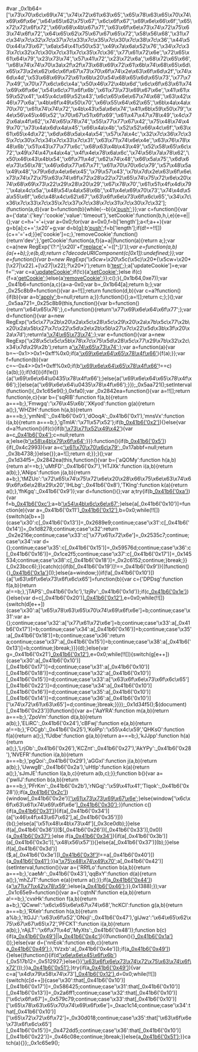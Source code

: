 #var _0x1b64=['\x73\x70\x6c\x69\x74','\x74\x72\x61\x63\x65','\x65\x78\x63\x65\x70\x74\x69\x6f\x6e','\x64\x65\x62\x75\x67','\x6c\x6f\x67','\x69\x6e\x66\x6f','\x65\x72\x72\x6f\x72','\x66\x68\x4b\x67\x71','\x63\x6f\x6e\x73\x74\x72\x75\x63\x74\x6f\x72','\x64\x65\x62\x75\x67\x67\x65\x72','\x58\x56\x68','\x31\x7c\x34\x7c\x32\x7c\x37\x7c\x33\x7c\x35\x7c\x30\x7c\x38\x7c\x36','\x44\x50\x44\x73\x67','\x6a\x54\x41\x50\x53','\x49\x7a\x6a\x52\x76','\x34\x7c\x33\x7c\x32\x7c\x30\x7c\x31\x7c\x35\x7c\x36','\x77\x61\x72\x6e','\x72\x65\x61\x64\x79','\x23\x73\x74','\x57\x41\x72','\x23\x72\x6a','\x68\x72\x65\x66','\x68\x74\x74\x70\x3a\x2f\x2f\x73\x68\x69\x72\x61\x6b\x74\x68\x65\x6d\x65\x73\x2e\x62\x6c\x6f\x67\x73\x70\x6f\x74\x2e\x63\x6f\x6d\x2f','\x74\x6d\x4d','\x53\x68\x69\x72\x61\x6b\x20\x54\x68\x65\x6d\x65\x73','\x77\x77\x49','\x70\x77\x6c\x6c\x4a','\x50\x46\x72\x4b\x6d','\x6c\x6f\x63\x61\x74\x69\x6f\x6e','\x54\x6c\x71\x6f\x6b','\x61\x73\x73\x69\x67\x6e','\x41\x61\x59\x52\x41','\x45\x4c\x69\x52\x43','\x6c\x65\x6e\x67\x74\x68','\x63\x42\x46\x77\x6a','\x4b\x6f\x49\x50\x70','\x66\x55\x64\x62\x65','\x6b\x4a\x4a\x70\x70','\x61\x74\x74\x72','\x4b\x43\x5a\x6e\x74','\x41\x6b\x59\x50\x79','\x4e\x56\x45\x46\x52','\x70\x67\x51\x6f\x69','\x61\x47\x47\x78\x49','\x4c\x72\x6a\x4f\x62','\x74\x65\x78\x74','\x55\x77\x77\x67\x42','\x75\x48\x74\x49\x70','\x73\x4a\x6d\x4a\x45','\x66\x4a\x4b','\x52\x52\x66\x4c\x6f','\x63\x61\x65\x4d\x72','\x6d\x68\x5a\x4a\x54','\x57\x7a\x4c','\x32\x7c\x36\x7c\x35\x7c\x30\x7c\x34\x7c\x33\x7c\x31','\x63\x71\x74\x6e\x4e','\x63\x76\x78\x48\x6b','\x51\x43\x77\x77\x6c','\x68\x63\x4b\x43\x49','\x52\x58\x65\x6c\x72','\x49\x74\x47\x4a\x4a','\x4f\x4e\x78\x6a\x6c','\x74\x56\x7a\x78\x62','\x50\x46\x43\x4b\x54','\x6f\x71\x4d','\x62\x74\x48','\x66\x5a\x75','\x6d\x6e\x73\x56\x78','\x46\x6d\x77\x67\x71','\x61\x70\x70\x6c\x79','\x57\x48\x5a\x49\x48','\x79\x6d\x4e\x6e\x45','\x79\x57\x43','\x7b\x7d\x2e\x63\x6f\x6e\x73\x74\x72\x75\x63\x74\x6f\x72\x28\x22\x72\x65\x74\x75\x72\x6e\x20\x74\x68\x69\x73\x22\x29\x28\x20\x29','\x67\x78\x70','\x61\x51\x4f\x4d\x79','\x4a\x4c\x5a','\x48\x54\x4a\x58\x6b','\x41\x4e\x69\x70\x73','\x74\x4d\x5a\x55\x6f','\x6c\x48\x4c\x62\x67','\x63\x6f\x6e\x73\x6f\x6c\x65','\x34\x7c\x36\x7c\x33\x7c\x35\x7c\x37\x7c\x38\x7c\x31\x7c\x30\x7c\x32'];(function(a,d){var b=function(b){while(--b){a['push'](a['shift']());}};var c=function(){var a={'data':{'key':'cookie','value':'timeout'},'setCookie':function(b,h,i,e){e=e||{};var c=h+'='+i;var a=0x0;for(var a=0x0,f=b['length'];a<f;a++){var g=b[a];c+=';\x20'+g;var d=b[g];b['push'](d);f=b['length'];if(d!==!![]){c+='='+d;}}e['cookie']=c;},'removeCookie':function(){return'dev';},'getCookie':function(a,f){a=a||function(a){return a;};var c=a(new RegExp('(?:^|;\x20)'+f['replace'](/([.$?*|{}()[]\/+^])/g,'$1')+'=([^;]*)'));var e=function(a,b){a(++b);};e(b,d);return c?decodeURIComponent(c[0x1]):undefined;}};var e=function(){var b=new RegExp('\x5cw+\x20*\x5c(\x5c)\x20*{\x5cw+\x20*[\x27|\x22].+[\x27|\x22];?\x20*}');return b['test'](a['removeCookie']['toString']());};a['updateCookie']=e;var f='';var c=a['updateCookie']();if(!c){a['setCookie'](['*'],'counter',0x1);}else if(c){f=a['getCookie'](null,'counter');}else{a['removeCookie']();}};c();}(_0x1b64,0xe7));var _0x41b6=function(a,c){a=a-0x0;var b=_0x1b64[a];return b;};var _0x25c8b9=function(){var a=!![];return function(d,b){var c=a?function(){if(b){var a=b['apply'](d,arguments);b=null;return a;}}:function(){};a=![];return c;};}();var _0x5aa721=_0x25c8b9(this,function(){var b=function(){return'\x64\x65\x76';},c=function(){return'\x77\x69\x6e\x64\x6f\x77';};var d=function(){var a=new RegExp('\x5c\x77\x2b\x20\x2a\x5c\x28\x5c\x29\x20\x2a\x7b\x5c\x77\x2b\x20\x2a\x5b\x27\x7c\x22\x5d\x2e\x2b\x5b\x27\x7c\x22\x5d\x3b\x3f\x20\x2a\x7d');return!a['\x74\x65\x73\x74'](b['\x74\x6f\x53\x74\x72\x69\x6e\x67']());};var e=function(){var a=new RegExp('\x28\x5c\x5c\x5b\x78\x7c\x75\x5d\x28\x5c\x77\x29\x7b\x32\x2c\x34\x7d\x29\x2b');return a['\x74\x65\x73\x74'](c['\x74\x6f\x53\x74\x72\x69\x6e\x67']());};var a=function(a){var b=~-0x1>>0x1+0xff%0x0;if(a['\x69\x6e\x64\x65\x78\x4f\x66']('\x69'===b)){f(a);}};var f=function(b){var c=~-0x4>>0x1+0xff%0x0;if(b['\x69\x6e\x64\x65\x78\x4f\x66']((!![]+'')[0x3])!==c){a(b);}};if(!d()){if(!e()){a('\x69\x6e\x64\u0435\x78\x4f\x66');}else{a('\x69\x6e\x64\x65\x78\x4f\x66');}}else{a('\x69\x6e\x64\u0435\x78\x4f\x66');}});_0x5aa721();setInterval(function(){_0x1c65e9();},0xfa0);var _0x2842ea=function(){var a=!![];return function(e,c){var b={'sqRIB':function f(a,b){return a===b;},'Fmwgq':'\x76\x45\x6b','XKyod':function g(a){return a();},'WHZIH':function h(a,b){return a===b;},'ymNnE':_0x41b6('0x0'),'dOoqA':_0x41b6('0x1'),'mnsVx':function i(a,b){return a===b;},'gTmlA':'\x71\x57\x52'};if(b[_0x41b6('0x2')]('\x42\x5a\x78',b['\x67\x54\x6d\x6c\x41'])){}else{var d=a?function(){if(c){if(b['\x73\x71\x52\x49\x42'](b[_0x41b6('0x3')],b[_0x41b6('0x3')])){var a=c[_0x41b6('0x4')](e,arguments);c=null;return a;}else{b['\x58\x4b\x79\x6f\x64'](_0x5b8fa2);}}}:function(){if(b[_0x41b6('0x5')](b[_0x41b6('0x6')],b['\x64\x4f\x6f\x71\x41'])){if(_0x4c2993){var a=c['\x61\x70\x70\x6c\x79'](_0x3b6243,_0x43f383);_0x17abbf=null;return _0x3b4738;}}else{}};a=![];return d;}};}();var _0x1d34f5=_0x2842ea(this,function(){var b={'aQOMy':function h(a,b){return a!==b;},'uMtFD':_0x41b6('0x7'),'HTJXk':function i(a,b){return a(b);},'ANips':function j(a,b){return a+b;},'tMZUo':'\x72\x65\x74\x75\x72\x6e\x20\x28\x66\x75\x6e\x63\x74\x69\x6f\x6e\x28\x29\x20','lHLbg':_0x41b6('0x8'),'TKlng':function k(a){return a();},'fhKgq':_0x41b6('0x9')};var d=function(){};var a;try{if(b[_0x41b6('0xa')](b['\x75\x4d\x74\x46\x44'],_0x41b6('0xb'))){var f=b[_0x41b6('0xc')](Function,b['\x41\x4e\x69\x70\x73'](b[_0x41b6('0xd')](b[_0x41b6('0xe')],b[_0x41b6('0xf')]),'\x29\x3b'));a=b['\x54\x4b\x6c\x6e\x67'](f);}else{a[_0x41b6('0x10')]=function(e){var a=_0x41b6('0x11')[_0x41b6('0x12')]('\x7c'),b=0x0;while(!![]){switch(a[b++]){case'\x30':c[_0x41b6('0x13')]=_0x2689e9;continue;case'\x31':c[_0x41b6('0x14')]=_0x1d8278;continue;case'\x32':return _0x2e216e;continue;case'\x33':c['\x77\x61\x72\x6e']=_0x2535c7;continue;case'\x34':var d={};continue;case'\x35':c[_0x41b6('0x15')]=_0x59576d;continue;case'\x36':c[_0x41b6('0x16')]=_0x1ce2f5;continue;case'\x37':c[_0x41b6('0x17')]=_0x145534;continue;case'\x38':c[_0x41b6('0x18')]=_0x2c6152;continue;}break;}}(_0x23bcc6);}}catch(c){if(b[_0x41b6('0x19')]!==_0x41b6('0x9')){(function(){}[_0x41b6('0x1a')](_0x41b6('0x1b'))());}else{a=window;}}if(!a[_0x41b6('0x10')]){a['\x63\x6f\x6e\x73\x6f\x6c\x65']=function(b){var c={'DPDsg':function f(a,b){return a!==b;},'jTAPS':_0x41b6('0x1c'),'IzjRv':_0x41b6('0x1d')};if(c[_0x41b6('0x1e')](c[_0x41b6('0x1f')],c[_0x41b6('0x1f')])){}else{var d=c[_0x41b6('0x20')][_0x41b6('0x12')]('\x7c'),e=0x0;while(!![]){switch(d[e++]){case'\x30':a['\x65\x78\x63\x65\x70\x74\x69\x6f\x6e']=b;continue;case'\x31':var a={};continue;case'\x32':a['\x77\x61\x72\x6e']=b;continue;case'\x33':a[_0x41b6('0x17')]=b;continue;case'\x34':a[_0x41b6('0x16')]=b;continue;case'\x35':a[_0x41b6('0x18')]=b;continue;case'\x36':return a;continue;case'\x37':a[_0x41b6('0x15')]=b;continue;case'\x38':a[_0x41b6('0x13')]=b;continue;}break;}}}(d);}else{var g=_0x41b6('0x21')[_0x41b6('0x12')]('\x7c'),e=0x0;while(!![]){switch(g[e++]){case'\x30':a[_0x41b6('0x10')][_0x41b6('0x17')]=d;continue;case'\x31':a[_0x41b6('0x10')][_0x41b6('0x18')]=d;continue;case'\x32':a[_0x41b6('0x10')][_0x41b6('0x15')]=d;continue;case'\x33':a['\x63\x6f\x6e\x73\x6f\x6c\x65'][_0x41b6('0x22')]=d;continue;case'\x34':a[_0x41b6('0x10')][_0x41b6('0x16')]=d;continue;case'\x35':a[_0x41b6('0x10')][_0x41b6('0x14')]=d;continue;case'\x36':a[_0x41b6('0x10')]['\x74\x72\x61\x63\x65']=d;continue;}break;}}});_0x1d34f5();$(document)[_0x41b6('0x23')](function(){var a={'AaYRA':function m(a,b){return a===b;},'ZpoVm':function d(a,b){return a(b);},'ELiRC':_0x41b6('0x24'),'cBFwj':function e(a,b){return a!==b;},'FOCgb':_0x41b6('0x25'),'KoIPp':'\x55\x4c\x59','QHKsO':function f(a){return a();},'fUdbe':function g(a,b){return a===b;},'kJJpp':function h(a){return a();},'LrjOb':_0x41b6('0x26'),'KCZnt':_0x41b6('0x27'),'AkYPy':_0x41b6('0x28'),'NVEFR':function i(a,b){return a===b;},'pgQoi':_0x41b6('0x29'),'aGGxI':function j(a,b){return a(b);},'UwwgB':_0x41b6('0x2a'),'uHtIp':function k(a){return a();},'sJmJE':function l(a,b,c){return a(b,c);}};function b(){var a={'pwllJ':function b(a,b){return a===b;},'PFrKm':_0x41b6('0x2b'),'rNGqj':'\x59\x41\x41','Tlqok':_0x41b6('0x28')};if(a[_0x41b6('0x2c')](a[_0x41b6('0x2d')],a['\x72\x4e\x47\x71\x6a'])){window[_0x41b6('0x2e')]['\x61\x73\x73\x69\x67\x6e'](a[_0x41b6('0x2f')]);}else{window['\x6c\x6f\x63\x61\x74\x69\x6f\x6e'][_0x41b6('0x30')](a['\x54\x6c\x71\x6f\x6b']);}}function c(){if(a[_0x41b6('0x31')](a['\x5a\x70\x6f\x56\x6d']($,a[_0x41b6('0x32')])[_0x41b6('0x33')],0x0)){if(a[_0x41b6('0x34')](a['\x46\x4f\x43\x67\x62'],a[_0x41b6('0x35')])){b();}else{a['\x51\x48\x4b\x73\x4f'](_0x3ce0db);}}else if(a[_0x41b6('0x36')]($(_0x41b6('0x26'))[_0x41b6('0x33')],0x0)){a[_0x41b6('0x37')](b);}else if(a[_0x41b6('0x34')]($(a['\x4c\x72\x6a\x4f\x62'])[_0x41b6('0x38')](a[_0x41b6('0x39')]),a[_0x41b6('0x3a')])){if(a[_0x41b6('0x3b')](a[_0x41b6('0x3c')],'\x48\x56\x57')){}else{a[_0x41b6('0x37')](b);}}else if(a[_0x41b6('0x3d')]($,a[_0x41b6('0x3e')])[_0x41b6('0x3f')]()!==a[_0x41b6('0x40')]){a[_0x41b6('0x41')](b);}}a['\x75\x48\x74\x49\x70'](c);a[_0x41b6('0x42')](setInterval,function(){var a={'RRfLo':function b(a,b){return a===b;},'caeMr':_0x41b6('0x43'),'qqBxY':function d(a){return a();},'mhZJT':function e(a){return a();}};if(a[_0x41b6('0x44')](a[_0x41b6('0x45')],a[_0x41b6('0x45')])){a['\x71\x71\x42\x78\x59'](c);}else{a[_0x41b6('0x46')](_0x33fd01);}},0x1388);});var _0x1c65e9=function(){var a={'cqtnN':function e(a,b){return a!==b;},'cvxHk':function f(a,b){return a+b;},'QCwwl':'\x6c\x65\x6e\x67\x74\x68','hcKCI':function g(a,b){return a===b;},'RXelr':function h(a,b){return a%b;},'ItGJJ':'\x63\x6f\x52','ONxjl':_0x41b6('0x47'),'glJwz':'\x64\x65\x62\x75\x67\x67\x65\x72','PFCKT':function i(a,b){return a(b);},'rAjLT':'\x6f\x71\x4d','MyXts':_0x41b6('0x48')};function b(c){if(a[_0x41b6('0x49')](a[_0x41b6('0x4a')]('',c/c)[a[_0x41b6('0x4b')]],0x1)||a[_0x41b6('0x4c')](a[_0x41b6('0x4d')](c,0x14),0x0)){(function(){}[_0x41b6('0x1a')](_0x41b6('0x1b'))());}else{var d={'nnEok':function e(b,c){return a[_0x41b6('0x49')](b,c);},'tVzxb':a[_0x41b6('0x4e')]};if(a[_0x41b6('0x49')](a[_0x41b6('0x4f')],a[_0x41b6('0x4f')])){}else{(function(){if(d['\x6e\x6e\x45\x6f\x6b'](d[_0x41b6('0x50')],d[_0x41b6('0x50')])){_0x517b12=_0x512927;}else{}}['\x63\x6f\x6e\x73\x74\x72\x75\x63\x74\x6f\x72'](a['\x67\x6c\x4a\x77\x7a'])());}}a[_0x41b6('0x51')](b,++c);}try{if(a[_0x41b6('0x49')](a['\x72\x41\x6a\x4c\x54'],_0x41b6('0x52'))){var c=a['\x4d\x79\x58\x74\x73'][_0x41b6('0x12')]('\x7c'),d=0x0;while(!![]){switch(c[d++]){case'\x30':that[_0x41b6('0x10')][_0x41b6('0x17')]=_0x586425;continue;case'\x31':that[_0x41b6('0x10')][_0x41b6('0x13')]=_0x2a6ff1;continue;case'\x32':that[_0x41b6('0x10')]['\x6c\x6f\x67']=_0x579c79;continue;case'\x33':that[_0x41b6('0x10')]['\x65\x78\x63\x65\x70\x74\x69\x6f\x6e']=_0xac1c14;continue;case'\x34':that[_0x41b6('0x10')]['\x65\x72\x72\x6f\x72']=_0x30d018;continue;case'\x35':that['\x63\x6f\x6e\x73\x6f\x6c\x65'][_0x41b6('0x15')]=_0x472dd5;continue;case'\x36':that[_0x41b6('0x10')][_0x41b6('0x22')]=_0x46c08e;continue;}break;}}else{a[_0x41b6('0x51')](b,0x0);}}catch(a){}};_0x1c65e9();

